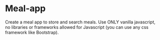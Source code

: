 # Meal-app
Create a meal app to store and search meals. Use ONLY vanilla javascript, no libraries or frameworks allowed for Javascript (you can use any css framework like Bootstrap).
